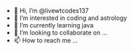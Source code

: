 - 👋 Hi, I’m @livewtcodes137
- 👀 I’m interested in coding and astrology
- 🌱 I’m currently learning java
- 💞️ I’m looking to collaborate on ...
- 📫 How to reach me ...

<!---
livewtcodes137/livewtcodes137 is a ✨ special ✨ repository because its `README.md` (this file) appears on your GitHub profile.
You can click the Preview link to take a look at your changes.
--->
